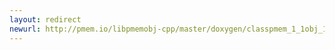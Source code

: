 ```yaml
---
layout: redirect
newurl: http://pmem.io/libpmemobj-cpp/master/doxygen/classpmem_1_1obj_1_1transaction_1_1manual-members.html
---
```

